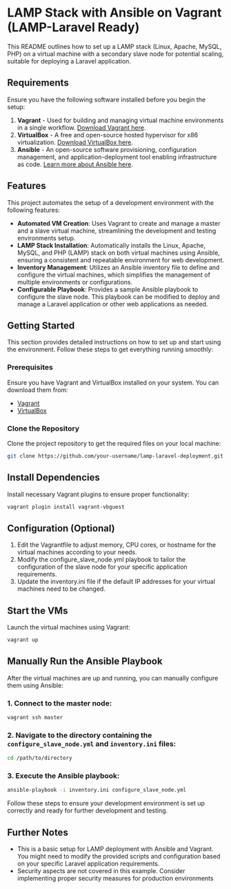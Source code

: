 # LAMP Stack with Ansible on Vagrant (LAMP-Laravel Ready)

This README outlines how to set up a LAMP stack (Linux, Apache, MySQL, PHP) on a virtual machine with a secondary slave node for potential scaling, suitable for deploying a Laravel application.

## Requirements

Ensure you have the following software installed before you begin the setup:

1. **Vagrant** - Used for building and managing virtual machine environments in a single workflow. [Download Vagrant here](https://developer.hashicorp.com/vagrant).
2. **VirtualBox** - A free and open-source hosted hypervisor for x86 virtualization. [Download VirtualBox here](https://www.virtualbox.org/wiki/Downloads).
3. **Ansible** - An open-source software provisioning, configuration management, and application-deployment tool enabling infrastructure as code. [Learn more about Ansible here](https://www.ansible.com/).


## Features

This project automates the setup of a development environment with the following features:

- **Automated VM Creation**: Uses Vagrant to create and manage a master and a slave virtual machine, streamlining the development and testing environments setup.
- **LAMP Stack Installation**: Automatically installs the Linux, Apache, MySQL, and PHP (LAMP) stack on both virtual machines using Ansible, ensuring a consistent and repeatable environment for web development.
- **Inventory Management**: Utilizes an Ansible inventory file to define and configure the virtual machines, which simplifies the management of multiple environments or configurations.
- **Configurable Playbook**: Provides a sample Ansible playbook to configure the slave node. This playbook can be modified to deploy and manage a Laravel application or other web applications as needed.

## Getting Started

This section provides detailed instructions on how to set up and start using the environment. Follow these steps to get everything running smoothly:

### Prerequisites

Ensure you have Vagrant and VirtualBox installed on your system. You can download them from:

- [Vagrant](https://www.vagrantup.com/downloads.html)
- [VirtualBox](https://www.virtualbox.org/wiki/Downloads)

### Clone the Repository

Clone the project repository to get the required files on your local machine:

```bash
git clone https://github.com/your-username/lamp-laravel-deployment.git
```
## Install Dependencies
Install necessary Vagrant plugins to ensure proper functionality:

```bash
vagrant plugin install vagrant-vbguest
```

## Configuration (Optional)

1. Edit the Vagrantfile to adjust memory, CPU cores, or hostname for the virtual machines according to your needs.
2. Modify the configure_slave_node.yml playbook to tailor the configuration of the slave node for your specific application requirements.
3. Update the inventory.ini file if the default IP addresses for your virtual machines need to be changed.

## Start the VMs
Launch the virtual machines using Vagrant:

```bash
vagrant up
```

## Manually Run the Ansible Playbook
After the virtual machines are up and running, you can manually configure them using Ansible:

### 1. Connect to the master node:

```bash
vagrant ssh master
```

### 2. Navigate to the directory containing the` configure_slave_node.yml` and `inventory.ini` files:

```bash
cd /path/to/directory
```

### 3. Execute the Ansible playbook:

```bash
ansible-playbook -i inventory.ini configure_slave_node.yml
```

Follow these steps to ensure your development environment is set up correctly and ready for further development and testing.


## Further Notes
- This is a basic setup for LAMP deployment with Ansible and Vagrant. You might need to modify the provided scripts and configuration based on your specific Laravel application requirements.
- Security aspects are not covered in this example. Consider implementing proper security measures for production environments

